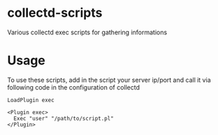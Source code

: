 # collectd-scripts
Various collectd exec scripts for gathering informations


# Usage
To use these scripts, add in the script your server ip/port and call it via following code in the configuration of collectd

```
LoadPlugin exec

<Plugin exec>
  Exec "user" "/path/to/script.pl"
</Plugin>
```
